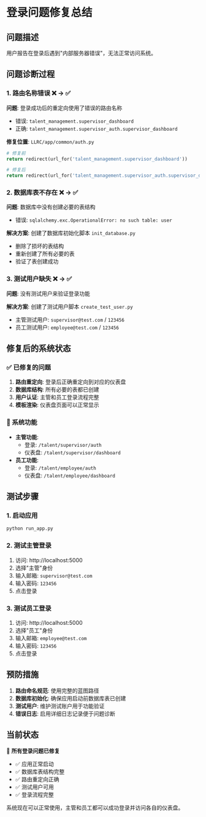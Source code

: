# 登录问题修复总结

## 问题描述
用户报告在登录后遇到"内部服务器错误"，无法正常访问系统。

## 问题诊断过程

### 1. 路由名称错误 ❌ → ✅
**问题**: 登录成功后的重定向使用了错误的路由名称
- 错误: `talent_management.supervisor_dashboard`
- 正确: `talent_management.supervisor_auth.supervisor_dashboard`

**修复位置**: `LLRC/app/common/auth.py`
```python
# 修复前
return redirect(url_for('talent_management.supervisor_dashboard'))

# 修复后
return redirect(url_for('talent_management.supervisor_auth.supervisor_dashboard'))
```

### 2. 数据库表不存在 ❌ → ✅
**问题**: 数据库中没有创建必要的表结构
- 错误: `sqlalchemy.exc.OperationalError: no such table: user`

**解决方案**: 创建了数据库初始化脚本 `init_database.py`
- 删除了损坏的表结构
- 重新创建了所有必要的表
- 验证了表创建成功

### 3. 测试用户缺失 ❌ → ✅
**问题**: 没有测试用户来验证登录功能

**解决方案**: 创建了测试用户脚本 `create_test_user.py`
- 主管测试用户: `supervisor@test.com` / `123456`
- 员工测试用户: `employee@test.com` / `123456`

## 修复后的系统状态

### ✅ 已修复的问题
1. **路由重定向**: 登录后正确重定向到对应的仪表盘
2. **数据库结构**: 所有必要的表都已创建
3. **用户认证**: 主管和员工登录流程完整
4. **模板渲染**: 仪表盘页面可以正常显示

### 🔧 系统功能
- **主管功能**: 
  - 登录: `/talent/supervisor/auth`
  - 仪表盘: `/talent/supervisor/dashboard`
- **员工功能**:
  - 登录: `/talent/employee/auth`
  - 仪表盘: `/talent/employee/dashboard`

## 测试步骤

### 1. 启动应用
```bash
python run_app.py
```

### 2. 测试主管登录
1. 访问: http://localhost:5000
2. 选择"主管"身份
3. 输入邮箱: `supervisor@test.com`
4. 输入密码: `123456`
5. 点击登录

### 3. 测试员工登录
1. 访问: http://localhost:5000
2. 选择"员工"身份
3. 输入邮箱: `employee@test.com`
4. 输入密码: `123456`
5. 点击登录

## 预防措施

1. **路由命名规范**: 使用完整的蓝图路径
2. **数据库初始化**: 确保应用启动前数据库表已创建
3. **测试用户**: 维护测试账户用于功能验证
4. **错误日志**: 启用详细日志记录便于问题诊断

## 当前状态

🎉 **所有登录问题已修复**
- ✅ 应用正常启动
- ✅ 数据库表结构完整
- ✅ 路由重定向正确
- ✅ 测试用户可用
- ✅ 登录流程完整

系统现在可以正常使用，主管和员工都可以成功登录并访问各自的仪表盘。
